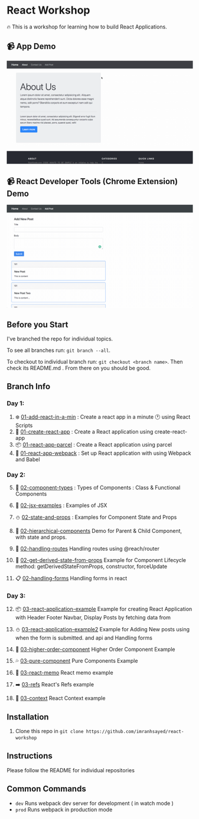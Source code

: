 # React Workshop

:fire: This is a workshop for learning how to build React Applications.

## :video_camera: App Demo
![](Handling-forms.gif)

## :video_camera: React Developer Tools (Chrome Extension) Demo
![](React-Chrome-Extension.gif)

## Before you Start
I've branched the repo for individual topics.

To see all branches run: `git branch --all`.

To checkout to individual branch run: `git checkout <branch name>`. Then check its README.md .
 From there on you should be good.


## Branch Info

### Day 1:
1. :snowflake: [01-add-react-in-a-min](https://github.com/imranhsayed/react-workshop/tree/01-add-react-in-a-min) : Create a react app in a minute :clock1: using React Scripts
2. :rocket: [01-create-react-app](https://github.com/imranhsayed/react-workshop/tree/01-create-react-app) : Create a React application using create-react-app
3. :package: [01-react-app-parcel](https://github.com/imranhsayed/react-workshop/tree/01-react-app-parcel) : Create a React application using parcel
4. :gift: [01-react-app-webpack](https://github.com/imranhsayed/react-workshop/tree/01-react-app-webpack) :  Set up React application with using Webpack and Babel

### Day 2:
5. :tanabata_tree: [02-component-types](https://github.com/imranhsayed/react-workshop/tree/02-component-types) : Types of Components : Class & Functional Components
6. :dizzy: [02-jsx-examples](https://github.com/imranhsayed/react-workshop/tree/02-jsx-examples) : Examples of JSX
7. :snowman: [02-state-and-props](https://github.com/imranhsayed/react-workshop/tree/02-state-and-props) : Examples for Component State and Props
8. :ear_of_rice: [02-hierarchical-components](https://github.com/imranhsayed/react-workshop/tree/02-hierarchical-components) Demo for Parent & Child Component, with state and props.
9. :crossed_flags: [02-handling-routes](https://github.com/imranhsayed/react-workshop/tree/02-handling-routes) Handling routes using @reach/router
10. :ear_of_rice: [02-get-derived-state-from-props](https://github.com/imranhsayed/react-workshop/tree/02-get-derived-state-from-props) Example for Component Lifecycle method: getDerivedStateFromProps, constructor, forceUpdate

11. :clipboard: [02-handling-forms](https://github.com/imranhsayed/react-workshop/tree/02-handle-forms) Handling forms in react

### Day 3:
12. :package: [03-react-application-example](https://github.com/imranhsayed/react-workshop/tree/03-react-application-example) Example for creating React Application with Header Footer Navbar, Display Posts by fetching data from 
13. :snowman: [03-react-application-example2](https://github.com/imranhsayed/react-workshop/tree/03-react-application-example2) Example for Adding New posts using when the form is submitted.                                                                                                                        and api and Handling forms
                                                                                                                              
14. :evergreen_tree: [03-higher-order-component](https://github.com/imranhsayed/react-workshop/tree/03-higher-order-component) Higher Order Component Example 
15. :sweat_drops: [03-pure-component](https://github.com/imranhsayed/react-workshop/tree/03-pure-components) Pure Components Example
16. :memo: [03-react-memo](https://github.com/imranhsayed/react-workshop/tree/03-react-memo) React memo example
17. :arrow_right: [03-refs](https://github.com/imranhsayed/react-workshop/tree/03-refs) React's Refs example
18. :palm_tree: [03-context](https://github.com/imranhsayed/react-workshop/tree/03-context) React Context example



## Installation

1. Clone this repo in `git clone https://github.com/imranhsayed/react-workshop`

## Instructions

Please follow the README for individual repositories

## Common Commands

- `dev` Runs webpack dev server for development ( in watch mode )
- `prod` Runs webpack in production mode

